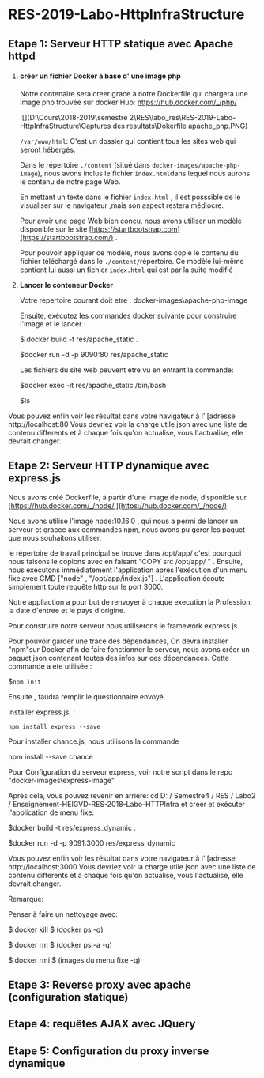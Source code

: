 # RES-2019-Labo-HttpInfraStructure




## Etape 1:  Serveur HTTP statique avec Apache httpd



1. #### créer un fichier Docker à base d' une image php

   Notre contenaire sera creer grace à notre Dockerfile qui chargera  une image php trouvée sur docker Hub: <https://hub.docker.com/_/php/>

   ![](D:\Cours\2018-2019\semestre 2\RES\labo_res\RES-2019-Labo-HttpInfraStructure\Captures des resultats\Dokerfile apache_php.PNG)

   `/var/www/html`:  C'est un dossier qui contient tous les sites web qui seront hébergés.

   Dans le répertoire `./content` (situé dans `docker-images/apache-php-image`), nous avons inclus le fichier `index.html`dans lequel nous aurons le contenu de notre page Web.

   En mettant un texte dans le fichier `index.html` , il est posssible de le visualiser sur le navigateur ,mais son aspect restera médiocre.

   Pour avoir  une page Web bien concu, nous avons utiliser un modèle  disponible sur le site [https://startbootstrap.com](https://startbootstrap.com/) .

   Pour pouvoir appliquer ce modèle, nous avons copié le contenu du fichier téléchargé dans le `./content/`répertoire. Ce modèle lui-même contient lui aussi un fichier `index.html` qui est par la suite  modifié .

2. **Lancer le conteneur Docker**

   Votre repertoire courant doit etre : docker-images\apache-php-image

   Ensuite, exécutez les commandes docker suivante pour construire l'image et le lancer : 

   $ docker build -t res/apache_static . 

   $docker run -d -p 9090:80 res/apache_static 

   Les fichiers du site web peuvent etre vu en entrant la commande: 

   $docker exec -it res/apache_static /bin/bash 

   $ls 

Vous pouvez enfin voir les résultat dans votre navigateur à l’ [adresse http://localhost:80 Vous devriez voir la charge utile json avec une liste de contenu differents et à chaque fois qu'on actualise, vous l'actualise,  elle devrait changer.

## Etape 2: Serveur HTTP dynamique avec express.js



Nous avons créé Dockerfile, à partir  d'une image de node, disponible sur [https://hub.docker.com/_/node/.](https://hub.docker.com/_/node/)

Nous avons utilisé l'image  node:10.16.0 , qui nous a permi de lancer un serveur  et  gracce aux commandes npm, nous avons pu gérer les paquet que nous souhaitons utiliser.

le répertoire de travail principal se trouve dans /opt/app/ c'est pourquoi nous faisons le copions avec en faisant "COPY  src /opt/app/ "  .  Ensuite, nous exécutons immédiatement l'application après l'exécution d'un menu fixe avec CMD ["node" , "/opt/app/index.js"] . L'application écoute simplement toute requête http sur le port 3000.

Notre appliaction a pour but de renvoyer ä chaque execution la Profession, la date d'entree et le pays d'origine.  

Pour construire notre serveur nous utiliserons le framework express js.

Pour pouvoir garder une trace des dépendances, On devra installer "npm"sur Docker afin de faire fonctionner le serveur, nous avons créer un paquet json contenant toutes des infos sur ces dépendances. Cette commande a ete utilisée : 

$`npm init` 

Ensuite , faudra remplir le questionnaire envoyé.



Installer express.js, :

`npm install express --save` 



Pour installer chance.js, nous utilisons la commande

npm install --save chance



Pour Configuration du serveur express, voir notre script dans le repo "docker-images\express-image"



Après cela, vous pouvez revenir en arrière: cd D: / Semestre4 / RES / Labo2 / Enseignement-HEIGVD-RES-2018-Labo-HTTPInfra et créer et exécuter l'application de menu fixe: 

$docker build -t res/express_dynamic .

$docker run -d -p 9091:3000 res/express_dynamic

Vous pouvez enfin voir les résultat dans votre navigateur à l’ [adresse http://localhost:3000 Vous devriez voir la charge utile json avec une liste de contenu differents et à chaque fois qu'on actualise, vous l'actualise,  elle devrait changer.



Remarque: 

Penser à faire un  nettoyage avec: 

$ docker kill $ (docker ps -q) 

$ docker rm $ (docker ps -a -q) 

$ docker rmi $ (images du menu fixe -q) 



## Etape 3: Reverse proxy avec apache (configuration statique)















## Etape 4: requêtes AJAX avec JQuery

### 

















































## Etape 5: Configuration du proxy inverse dynamique

### 































































































































































